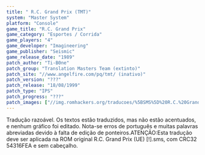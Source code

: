 ```yaml
---
title: " R.C. Grand Prix (TMT)"
system: "Master System"
platform: "Console"
game_title: "R.C. Grand Prix"
game_category: "Esportes / Corrida"
game_players: "4"
game_developer: "Imagineering"
game_publisher: "Seismic"
game_release_date: "1989"
patch_author: "Ti-B0ne"
patch_group: "Translation Masters Team (extinto)"
patch_site: "//www.angelfire.com/pq/tmt/ (inativo)"
patch_version: "???"
patch_release: "18/08/1999"
patch_type: "IPS"
patch_progress: "???"
patch_images: ["//img.romhackers.org/traducoes/%5BSMS%5D%20R.C.%20Grand%20Prix%20-%20TMT%20-%201.png","//img.romhackers.org/traducoes/%5BSMS%5D%20R.C.%20Grand%20Prix%20-%20TMT%20-%202.png","//img.romhackers.org/traducoes/%5BSMS%5D%20R.C.%20Grand%20Prix%20-%20TMT%20-%203.png"]
---
```

Tradução razoável. Os textos estão traduzidos, mas não estão acentuados, e nenhum gráfico foi editado. Nota-se erros de português e muitas palavras abreviadas devido à falta de edição de ponteiros.ATENÇÃO:Esta tradução deve ser aplicada na ROM original R.C. Grand Prix (UE) [!].sms, com CRC32 54316FEA e sem cabeçalho.